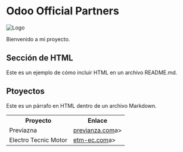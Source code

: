 # Odoo Official Partners

![Logo](https://setosystems.com/logo-bg-wt.svg)

Bienvenido a mi proyecto.

## Sección de HTML

Este es un ejemplo de cómo incluir HTML en un archivo README.md.

<h2>Ptoyectos</h2>
<p>Este es un párrafo en HTML dentro de un archivo Markdown.</p>

<table>
  <tr>
    <th>Proyecto</th>
    <th>Enlace</th>
  </tr>
  <tr>
    <td>Previazna</td>
    <td><a href="https://previanza.com/">previanza.com</a>a></td>
  </tr>
  <tr>
    <td>Electro Tecnic Motor</td>
    <td><a href="https://etm-ec.com/">etm-ec.com</a>a></td>
  </tr>
</table>
